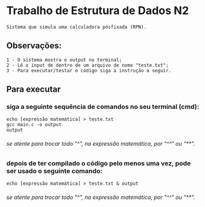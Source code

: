 # Trabalho de Estrutura de Dados N2
    Sistema que simula uma calculadora pósfixada (RPN).

## Observações:
    1 - O sistema mostra o output no terminal;
    2 - Lê o input de dentro de um arquivo de nome "teste.txt";
    3 - Para executar/testar o código siga a instrução a seguir.

## Para executar
### siga a seguinte sequência de comandos no seu terminal (cmd):
    echo [expressão matemática] > teste.txt
    gcc main.c -o output
    output
###### se atente para trocar todo "^", na expressão matemática, por "^^" ou "**".
### depois de ter compilado o código pelo menos uma vez, pode ser usado o seguinte comando:
    echo [expressão matemática] > teste.txt & output
###### se atente para trocar todo "^", na expressão matemática, por "^^" ou "**".